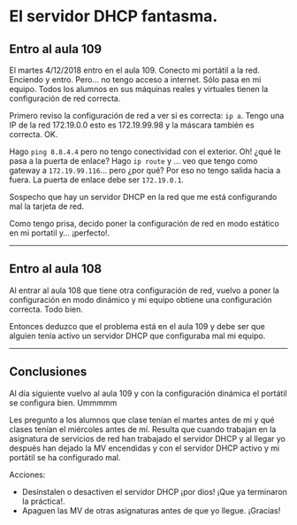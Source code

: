 
# El servidor DHCP fantasma.

## Entro al aula 109

El martes 4/12/2018 entro en el aula 109. Conecto mi portátil a la red.
Enciendo y entro. Pero... no tengo acceso a internet. Sólo pasa en mi equipo. Todos los alumnos en sus máquinas reales y virtuales tienen la configuración de red correcta.

Primero reviso la configuración de red a ver si es correcta:
`ip a`. Tengo una IP de la red 172.19.0.0 esto es 172.19.99.98 y la máscara también es correcta. OK.

Hago `ping 8.8.4.4` pero no tengo conectividad con el exterior. Oh! ¿qué le pasa a la puerta de enlace? Hago `ip route`  y ... veo que tengo como gateway a `172.19.99.116`... pero ¿por qué? Por eso no tengo salida hacia  a fuera. La puerta de enlace debe ser `172.19.0.1`.

Sospecho que hay un servidor DHCP en la red que me está configurando mal la tarjeta de red.

Como tengo prisa, decido poner la configuración de red en modo estático en mi portatil y... ¡perfecto!.

---

## Entro al aula 108

Al entrar al aula 108 que tiene otra configuración de red, vuelvo a poner la configuración en modo dinámico y mi equipo obtiene una configuración correcta. Todo bien.

Entonces deduzco que el problema está en el aula 109 y debe ser que alguien tenía activo un servidor DHCP que configuraba mal mi equipo.

---

## Conclusiones

Al día siguiente vuelvo al aula 109 y con la configuración dinámica el portátil se configura bien. Ummmmm

Les pregunto a los alumnos que clase tenían el martes antes de mí y qué clases tenían el miércoles antes de mí. Resulta que cuando trabajan en la asignatura de servicios de red han trabajado el servidor DHCP y al llegar yo después han dejado la MV encendidas y con el servidor DHCP activo y mi portátil se ha configurado mal.

Acciones:
* Desinstalen o desactiven el servidor DHCP ¡por dios! ¡Que ya terminaron la práctica!.
* Apaguen las MV de otras asignaturas antes de que yo llegue. ¡Gracias!

